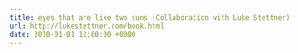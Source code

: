 ```yaml
---
title: eyes that are like two suns (Collaboration with Luke Stettner)
url: http://lukestettner.com/book.html
date: 2010-01-01 12:00:00 +0000
---
```

